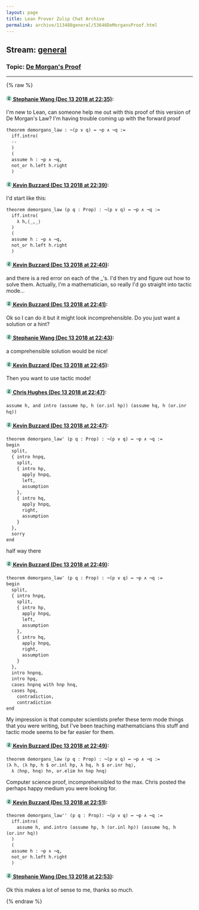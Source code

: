 ```yaml
---
layout: page
title: Lean Prover Zulip Chat Archive 
permalink: archive/113488general/53646DeMorgansProof.html
---
```


## Stream: [general](index.html)
### Topic: [De Morgan's Proof](53646DeMorgansProof.html)

---


{% raw %}
#### [![Click to go to Zulip](../../assets/img/zulip2.png) Stephanie Wang (Dec 13 2018 at 22:35)](https://leanprover.zulipchat.com/#narrow/stream/113488-general/topic/De%20Morgan%27s%20Proof/near/151734970):
I'm new to Lean, can someone help me out with this proof of this version of De Morgan's Law? I'm having trouble coming up with the forward proof
``` 
theorem demorgans_law : ¬(p ∨ q) ↔ ¬p ∧ ¬q := 
  iff.intro(
  -- 
  )
  (
  assume h : ¬p ∧ ¬q,
  not_or h.left h.right
  )
```

#### [![Click to go to Zulip](../../assets/img/zulip2.png) Kevin Buzzard (Dec 13 2018 at 22:39)](https://leanprover.zulipchat.com/#narrow/stream/113488-general/topic/De%20Morgan%27s%20Proof/near/151735268):
I'd start like this:

```lean
theorem demorgans_law (p q : Prop) : ¬(p ∨ q) ↔ ¬p ∧ ¬q :=
  iff.intro(
    λ h,⟨_,_⟩
  )
  (
  assume h : ¬p ∧ ¬q,
  not_or h.left h.right
  )
```

#### [![Click to go to Zulip](../../assets/img/zulip2.png) Kevin Buzzard (Dec 13 2018 at 22:40)](https://leanprover.zulipchat.com/#narrow/stream/113488-general/topic/De%20Morgan%27s%20Proof/near/151735351):
and there is a red error on each of the _'s. I'd then try and figure out how to solve them. Actually, I'm a mathematician, so really I'd go straight into tactic mode...

#### [![Click to go to Zulip](../../assets/img/zulip2.png) Kevin Buzzard (Dec 13 2018 at 22:41)](https://leanprover.zulipchat.com/#narrow/stream/113488-general/topic/De%20Morgan%27s%20Proof/near/151735412):
Ok so I can do it but it might look incomprehensible. Do you just want a solution or a hint?

#### [![Click to go to Zulip](../../assets/img/zulip2.png) Stephanie Wang (Dec 13 2018 at 22:43)](https://leanprover.zulipchat.com/#narrow/stream/113488-general/topic/De%20Morgan%27s%20Proof/near/151735550):
a comprehensible solution would be nice!

#### [![Click to go to Zulip](../../assets/img/zulip2.png) Kevin Buzzard (Dec 13 2018 at 22:45)](https://leanprover.zulipchat.com/#narrow/stream/113488-general/topic/De%20Morgan%27s%20Proof/near/151735667):
Then you want to use tactic mode!

#### [![Click to go to Zulip](../../assets/img/zulip2.png) Chris Hughes (Dec 13 2018 at 22:47)](https://leanprover.zulipchat.com/#narrow/stream/113488-general/topic/De%20Morgan%27s%20Proof/near/151735761):
`assume h, and intro (assume hp, h (or.inl hp)) (assume hq, h (or.inr hq))`

#### [![Click to go to Zulip](../../assets/img/zulip2.png) Kevin Buzzard (Dec 13 2018 at 22:47)](https://leanprover.zulipchat.com/#narrow/stream/113488-general/topic/De%20Morgan%27s%20Proof/near/151735780):
```lean
theorem demorgans_law' (p q : Prop) : ¬(p ∨ q) ↔ ¬p ∧ ¬q :=
begin
  split,
  { intro hnpq,
    split,
    { intro hp,
      apply hnpq,
      left,
      assumption
    },
    { intro hq,
      apply hnpq,
      right,
      assumption
    }
  },
  sorry
end
```
half way there

#### [![Click to go to Zulip](../../assets/img/zulip2.png) Kevin Buzzard (Dec 13 2018 at 22:49)](https://leanprover.zulipchat.com/#narrow/stream/113488-general/topic/De%20Morgan%27s%20Proof/near/151735899):
```lean
theorem demorgans_law' (p q : Prop) : ¬(p ∨ q) ↔ ¬p ∧ ¬q :=
begin
  split,
  { intro hnpq,
    split,
    { intro hp,
      apply hnpq,
      left,
      assumption
    },
    { intro hq,
      apply hnpq,
      right,
      assumption
    }
  },
  intro hnpnq,
  intro hpq,
  cases hnpnq with hnp hnq,
  cases hpq,
    contradiction,
    contradiction
end
```

My impression is that computer scientists prefer these term mode things that you were writing, but I've been teaching mathematicians this stuff and tactic mode seems to be far easier for them.

#### [![Click to go to Zulip](../../assets/img/zulip2.png) Kevin Buzzard (Dec 13 2018 at 22:49)](https://leanprover.zulipchat.com/#narrow/stream/113488-general/topic/De%20Morgan%27s%20Proof/near/151735933):
```lean
theorem demorgans_law (p q : Prop) : ¬(p ∨ q) ↔ ¬p ∧ ¬q :=
⟨λ h, ⟨λ hp, h $ or.inl hp, λ hq, h $ or.inr hq⟩,
  λ ⟨hnp, hnq⟩ hn, or.elim hn hnp hnq⟩
```
Computer science proof, incomprehensibled to the max. Chris posted the perhaps happy medium you were looking for.

#### [![Click to go to Zulip](../../assets/img/zulip2.png) Kevin Buzzard (Dec 13 2018 at 22:51)](https://leanprover.zulipchat.com/#narrow/stream/113488-general/topic/De%20Morgan%27s%20Proof/near/151736068):
```lean
theorem demorgans_law'' (p q : Prop): ¬(p ∨ q) ↔ ¬p ∧ ¬q :=
  iff.intro(
    assume h, and.intro (assume hp, h (or.inl hp)) (assume hq, h (or.inr hq))
  )
  (
  assume h : ¬p ∧ ¬q,
  not_or h.left h.right
  )
```

#### [![Click to go to Zulip](../../assets/img/zulip2.png) Stephanie Wang (Dec 13 2018 at 22:53)](https://leanprover.zulipchat.com/#narrow/stream/113488-general/topic/De%20Morgan%27s%20Proof/near/151736196):
Ok this makes a lot of sense to me, thanks so much.


{% endraw %}

